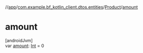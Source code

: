 //[app](../../../index.md)/[com.example.bf_kotlin_client.dtos.entities](../index.md)/[Product](index.md)/[amount](amount.md)

# amount

[androidJvm]\
var [amount](amount.md): [Int](https://kotlinlang.org/api/latest/jvm/stdlib/kotlin/-int/index.html) = 0
